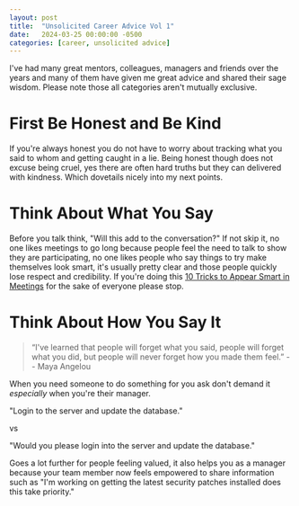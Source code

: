 ```yaml
---
layout: post
title:  "Unsolicited Career Advice Vol 1"
date:   2024-03-25 00:00:00 -0500
categories: [career, unsolicited advice]
---
```


I've had many great mentors, colleagues, managers and friends over the years and many of them have given me great advice and shared their sage wisdom. Please note those all categories aren't mutually exclusive.

# First Be Honest and Be Kind

If you're always honest you do not have to worry about tracking what you said to whom and getting caught in a lie. Being honest though does not excuse being cruel, yes there are often hard truths but they can delivered with kindness. Which dovetails nicely into my next points.

# Think About What You Say

Before you talk think, "Will this add to the conversation?" If not skip it, no one likes meetings to go long because people feel the need to talk to show they are participating, no one likes people who say things to try make themselves look smart, it's usually pretty clear and those people quickly lose respect and credibility. If you're doing this [10 Tricks to Appear Smart in Meetings](https://medium.com/conquering-corporate-america/10-tricks-to-appear-smart-during-meetings-27b489a39d1a) for the sake of everyone please stop. 

# Think About How You Say It

 >“I've learned that people will forget what you said, people will forget what you did, but people will never forget how you made them feel.” -- Maya Angelou 

When you need someone to do something for you ask don't demand it _especially_ when you're their manager.

"Login to the server and update the database."

vs 

"Would you please login into the server and update the database."

Goes a lot further for people feeling valued, it also helps you as a manager because your team member now feels empowered to share information such as "I'm working on getting the latest security patches installed does this take priority." 

